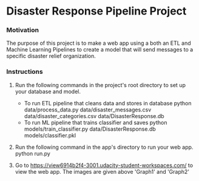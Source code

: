 # Disaster Response Pipeline Project

### Motivation
The purpose of this project is to make a web app using a both an ETL and Machine Learning Pipelines to create a model that will send messages to a specific disaster relief organization.

### Instructions
1. Run the following commands in the project's root directory to set up your database and model.
   - To run ETL pipeline that cleans data and stores in database python data/process_data.py data/disaster_messages.csv data/disaster_categories.csv data/DisasterResponse.db
   - To run ML pipeline that trains classifier and saves python models/train_classifier.py data/DisasterResponse.db models/classifier.pkl
  
2. Run the following command in the app's directory to run your web app. python run.py

3. Go to https://view6914b2f4-3001.udacity-student-workspaces.com/ to view the web app.
   The images are given above 'Graph1' and 'Graph2'


